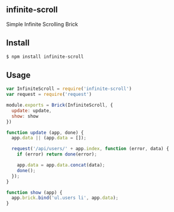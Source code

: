 ## infinite-scroll

Simple Infinite Scrolling Brick

## Install

```bash
$ npm install infinite-scroll
```

## Usage

```js
var InfiniteScroll = require('infinite-scroll')
var request = require('request')

module.exports = Brick(InfiniteScroll, {
  update: update,
  show: show
})

function update (app, done) {
  app.data || (app.data = []);

  request('/api/users/' + app.index, function (error, data) {
    if (error) return done(error);

    app.data = app.data.concat(data);
    done();
  });
}

function show (app) {
  app.brick.bind('ul.users li', app.data);
}
```
